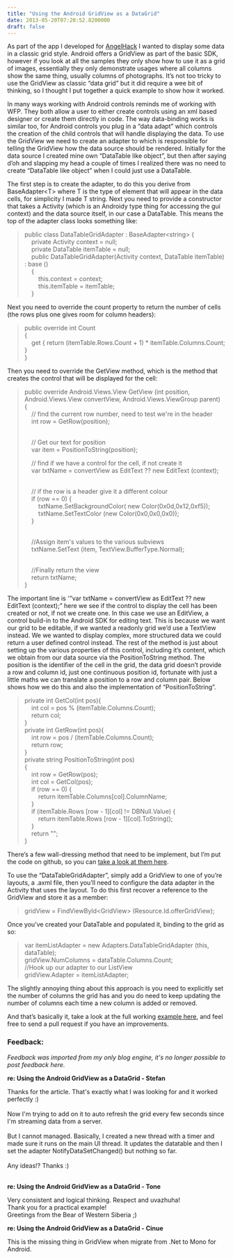 ```yaml
---
title: "Using the Android GridView as a DataGrid"
date: 2013-05-20T07:20:52.8200000
draft: false
---
```


<p>As part of the app I developed for <a href="http://www.hackathon.io/angelhack18">AngelHack</a> I wanted to display some data in a classic grid style. Android offers a GridView as part of the basic SDK, however if you look at all the samples they only show how to use it as a grid of images, essentially they only demonstrate usages where all columns show the same thing, usually columns of photographs. It’s not too tricky to use the GridView as classic “data grid” but it did require a wee bit of thinking, so I thought I put together a quick example to show how it worked.</p>  <p>In many ways working with Android controls reminds me of working with WFP. They both allow a user to either create controls using an xml based designer or create them directly in code. The way data-binding works is similar too, for Android controls you plug in a “data adapt” which controls the creation of the child controls that will handle displaying the data. To use the GridView we need to create an adapter to which is responsible for telling the GridView how the data source should be rendered. Initially for the data source I created mine own “DataTable like object”, but then after saying d’oh and slapping my head a couple of times I realized there was no need to create “DataTable like object” when I could just use a DataTable.</p>  <p>The first step is to create the adapter, to do this you derive from BaseAdapter&lt;T&gt; where T is the type of element that will appear in the data cells, for simplicity I made T string. Next you need to provide a constructor that takes a Activity (which is an Androidy type thing for accessing the gui context) and the data source itself, in our case a DataTable. This means the top of the adapter class looks something like:</p>  <blockquote>   <p>public class DataTableGridAdapter : BaseAdapter&lt;string&gt; {     <br />    private Activity context = null;      <br />    private DataTable itemTable = null;      <br />    public DataTableGridAdapter(Activity context, DataTable itemTable) : base ()      <br />    {      <br />        this.context = context;      <br />        this.itemTable = itemTable;      <br />    }</p> </blockquote>  <p>Next you need to override the count property to return the number of cells (the rows plus one gives room for column headers):</p>  <blockquote>   <p>public override int Count     <br />{      <br />    get { return (itemTable.Rows.Count + 1) * itemTable.Columns.Count; }      <br />}</p> </blockquote>  <p>Then you need to override the GetView method, which is the method that creates the control that will be displayed for the cell:</p>  <blockquote>   <p>public override Android.Views.View GetView (int position, Android.Views.View convertView, Android.Views.ViewGroup parent)     <br />{      <br />    // find the current row number, need to test we're in the header      <br />    int row = GetRow(position);      <br />    </p>    <p>    // Get our text for position     <br />    var item = PositionToString(position);      <br /></p>    <p>    // find if we have a control for the cell, if not create it     <br />    var txtName = convertView as EditText ?? new EditText (context);      <br />    </p>    <p>    // if the row is a header give it a different colour     <br />    if (row == 0) {      <br />        txtName.SetBackgroundColor( new Color(0x0d,0x12,0xf5));      <br />        txtName.SetTextColor (new Color(0x0,0x0,0x0));      <br />    }      <br />    </p>    <p>    //Assign item's values to the various subviews     <br />    txtName.SetText (item, TextView.BufferType.Normal);      <br />    </p>    <p>    //Finally return the view     <br />    return txtName;      <br />}</p> </blockquote>  <p>The important line is '”var txtName = convertView as EditText ?? new EditText (context);” here we see if the control to display the cell has been created or not, if not we create one. In this case we use an EditView, a control build-in to the Android SDK for editing text. This is because we want our grid to be editable, if we wanted a readonly grid we’d use a TextView instead. We we wanted to display complex, more structured data we could return a user defined control instead. The rest of the method is just about setting up the various properties of this control, including it’s content, which we obtain from our data source via the PositionToString method. The position is the identifier of the cell in the grid, the data grid doesn’t provide a row and column id, just one continuous position id, fortunate with just a little maths we can translate a position to a row and column pair. Below shows how we do this and also the implementation of “PositionToString”.</p>  <blockquote>   <p>private int GetCol(int pos){     <br />    int col = pos % (itemTable.Columns.Count);      <br />    return col;      <br />}      <br />private int GetRow(int pos){      <br />    int row = pos / (itemTable.Columns.Count);      <br />    return row;      <br />}      <br />private string PositionToString(int pos)      <br />{      <br />    int row = GetRow(pos);      <br />    int col = GetCol(pos);      <br />    if (row == 0) {      <br />        return itemTable.Columns[col].ColumnName;      <br />    }      <br />    if (itemTable.Rows [row - 1][col] != DBNull.Value) {      <br />        return itemTable.Rows [row - 1][col].ToString();      <br />    }      <br />    return "";      <br />}</p> </blockquote>  <p>There’s a few wall-dressing method that need to be implement, but I’m put the code on github, so you can <a href="https://github.com/robertpi/AndroidDataGridExample">take a look at them here</a>.</p>  <p>To use the “DataTableGridAdapter”, simply add a GridView to one of you’re layouts, a .axml file, then you’ll need to configure the data adapter in the Activity that uses the layout. To do this first recover a reference to the GridView and store it as a member:</p>  <blockquote>   <p>gridView = FindViewById&lt;GridView&gt; (Resource.Id.offerGridView);</p> </blockquote>  <p>Once you’ve created your DataTable and populated it, binding to the grid as so:</p>  <blockquote>   <p>var itemListAdapter = new Adapters.DataTableGridAdapter (this, dataTable);     <br />gridView.NumColumns = dataTable.Columns.Count;      <br />//Hook up our adapter to our ListView      <br />gridView.Adapter = itemListAdapter;</p> </blockquote>  <p>The slightly annoying thing about this approach is you need to explicitly set the number of columns the grid has and you do need to keep updating the number of columns each time a new column is added or removed.</p>  <p>And that’s basically it, take a look at the full working <a href="https://github.com/robertpi/AndroidDataGridExample">example here</a>, and feel free to send a pull request if you have an improvements.</p>

### Feedback:

*Feedback was imported from my only blog engine, it's no longer possible to post feedback here.*

**re: Using the Android GridView as a DataGrid - Stefan**

Thanks for the article. That&#39;s exactly what I was looking for and it worked perfectly :)<br /><br />Now I&#39;m trying to add on it to auto refresh the grid every few seconds since I&#39;m streaming data from a server.<br /><br />But I cannot managed. Basically, I created a new thread with a timer and made sure it runs on the main UI thread. It updates the datatable and then I set the adapter NotifyDataSetChanged() but nothing so far.<br /><br />Any ideas!? Thanks :)<br /><br />

**re: Using the Android GridView as a DataGrid - Tone**

Very consistent and logical thinking. Respect and uvazhuha!<br />Thank you for a practical example!<br />Greetings from the Bear of Western Siberia ;)

**re: Using the Android GridView as a DataGrid - Cinue**

This is the missing thing in GridView when migrate from .Net to Mono for Android.

